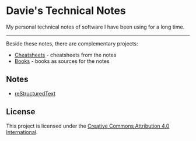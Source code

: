 # Davie's Technical Notes

My personal technical notes of software I have been using for a long time.

---

Beside these notes, there are complementary projects:

* [Cheatsheets][cheatsheets] - cheatsheets from the notes
* [Books][books] - books as sources for the notes

[books]: https://github.com/daviebadger/books
[cheatsheets]: https://github.com/daviebadger/cheatsheets

## Notes

* [reStructuredText](restructuredtext/restructuredtext.rst)

## License

This project is licensed under the [Creative Commons Attribution 4.0 International](LICENSE).
